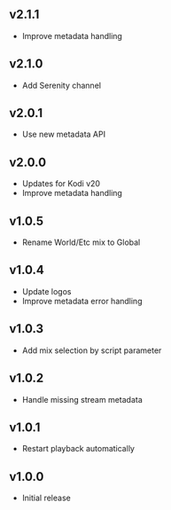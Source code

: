 ## v2.1.1

- Improve metadata handling

## v2.1.0

- Add Serenity channel

## v2.0.1

- Use new metadata API

## v2.0.0

- Updates for Kodi v20
- Improve metadata handling

## v1.0.5

- Rename World/Etc mix to Global

## v1.0.4

- Update logos
- Improve metadata error handling

## v1.0.3

- Add mix selection by script parameter

## v1.0.2

- Handle missing stream metadata

## v1.0.1

- Restart playback automatically

## v1.0.0

- Initial release
